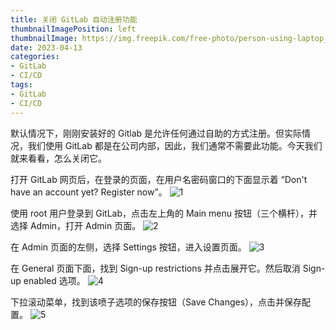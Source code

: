 ```yaml
---
title: 关闭 GitLab 自动注册功能
thumbnailImagePosition: left
thumbnailImage: https://img.freepik.com/free-photo/person-using-laptop_53876-95246.jpg
date: 2023-04-13
categories:
- GitLab
- CI/CD
tags:
- GitLab
- CI/CD
---
```


默认情况下，刚刚安装好的 Gitlab 是允许任何通过自助的方式注册。但实际情况，我们使用 GitLab 都是在公司内部，因此，我们通常不需要此功能。今天我们就来看看，怎么关闭它。

<!--more-->

打开 GitLab 网页后，在登录的页面，在用户名密码窗口的下面显示着 “Don't have an account yet? Register now”。
![1](/myblog/themes/hugo-tranquilpeak-theme/exampleSite/static/img/2023-04-13-Disable-Auto-Register-1.png)

使用 root 用户登录到 GitLab，点击左上角的 Main menu 按钮（三个横杆），并选择 Admin，打开 Admin 页面。
![2](/myblog/themes/hugo-tranquilpeak-theme/exampleSite/static/img/2023-04-13-Disable-Auto-Register-2.png)

在 Admin 页面的左侧，选择 Settings 按钮，进入设置页面。
![3](/myblog/themes/hugo-tranquilpeak-theme/exampleSite/static/img/2023-04-13-Disable-Auto-Register-3.png)

在 General 页面下面，找到 Sign-up restrictions 并点击展开它。然后取消 Sign-up enabled 选项。
![4](/myblog/themes/hugo-tranquilpeak-theme/exampleSite/static/img/2023-04-13-Disable-Auto-Register-4.png)

下拉滚动菜单，找到该喷子选项的保存按钮（Save Changes），点击并保存配置。
![5](/myblog/themes/hugo-tranquilpeak-theme/exampleSite/static/img/2023-04-13-Disable-Auto-Register-5.png)


